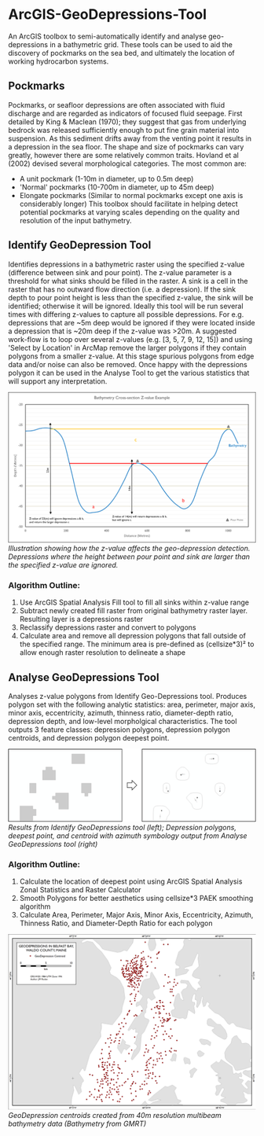 # ArcGIS-GeoDepressions-Tool

An ArcGIS toolbox to semi-automatically identify and analyse geo-depressions in a bathymetric grid. These tools can be used to aid the discovery of pockmarks on the sea bed, and ultimately the location of working hydrocarbon systems.

## Pockmarks

Pockmarks, or seafloor depressions are often associated with fluid discharge and are regarded as indicators of focused fluid seepage. First detailed by King & Maclean (1970); they suggest that gas from underlying bedrock was released sufficiently enough to put fine grain material into suspension. As this sediment drifts away from the venting point it results in a depression in the sea floor. The shape and size of pockmarks can vary greatly, however there are some relatively common traits. Hovland et al (2002) devised several morphological categories. The most common are:
* A unit pockmark (1-10m in diameter, up to 0.5m deep)
* 'Normal' pockmarks (10-700m in diameter, up to 45m deep)
* Elongate pockmarks (Similar to normal pockmarks except one axis is considerably longer)
This toolbox should facilitate in helping detect potential pockmarks at varying scales depending on the quality and resolution of the input bathymetry. 

## Identify GeoDepression Tool

Identifies depressions in a bathymetric raster using the specified z-value (difference between sink and pour point). The z-value parameter is a threshold for what sinks should be filled in the raster. A sink is a cell in the raster that has no outward flow direction (i.e. a depression). If the sink depth to pour point height is less than the specified z-value, the sink will be identified; otherwise it will be ignored. Ideally this tool will be run several times with differing z-values to capture all possible depressions. For e.g. depressions that are ~5m deep would be ignored if they were located inside a depression that is ~20m deep if the z-value was >20m. A suggested work-flow is to loop over several z-values (e.g. [3, 5, 7, 9, 12, 15]) and using 'Select by Location' in ArcMap remove the larger polygons if they contain polygons from a smaller z-value. At this stage spurious polygons from edge data and/or noise can also be removed. Once happy with the depressions polygon it can be used in the Analyse Tool to get the various statistics that will support any interpretation.

![z-value example](https://github.com/GISJMR/ArcGIS-GeoDepressions-Tool/blob/master/imgs/z-value.png)
*Illustration showing how the z-value affects the geo-depression detection. Depressions where the height between pour point and sink are larger than the specified z-value are ignored.*

### Algorithm Outline:

1. Use ArcGIS Spatial Analysis Fill tool to fill all sinks within z-value range
1. Subtract newly created fill raster from original bathymetry raster layer. Resulting layer is a depressions raster
1. Reclassify depressions raster and convert to polygons
1. Calculate area and remove all depression polygons that fall outside of the specified range. The minimum area is pre-defined as (cellsize*3)² to allow enough raster resolution to delineate a shape

## Analyse GeoDepressions Tool

Analyses z-value polygons from Identify Geo-Depressions tool. Produces polygon set with the following analytic statistics: area, perimeter, major axis, minor axis, eccentricity, azimuth, thinness ratio, diameter-depth ratio, depression depth, and low-level morpholgical characteristics. The tool outputs 3 feature classes: depression polygons, depression polygon centroids, and depression polygon deepest point.

![z-value to output](https://github.com/GISJMR/ArcGIS-GeoDepressions-Tool/blob/master/imgs/example.png)
*Results from Identify GeoDepressions tool (left); Depression polygons, deepest point, and centroid with azimuth symbology output from Analyse GeoDepressions tool (right)*

### Algorithm Outline:

1. Calculate the location of deepest point using ArcGIS Spatial Analysis Zonal Statistics and Raster Calculator
1. Smooth Polygons for better aesthetics using cellsize*3 PAEK smoothing algorithm
1. Calculate Area, Perimeter, Major Axis, Minor Axis, Eccentricity, Azimuth, Thinness Ratio, and Diameter-Depth Ratio for each polygon

![belfast bay](https://github.com/GISJMR/ArcGIS-GeoDepressions-Tool/blob/master/imgs/belfast_bay.png)
*GeoDepression centroids created from 40m resolution multibeam bathymetry data (Bathymetry from GMRT)*
